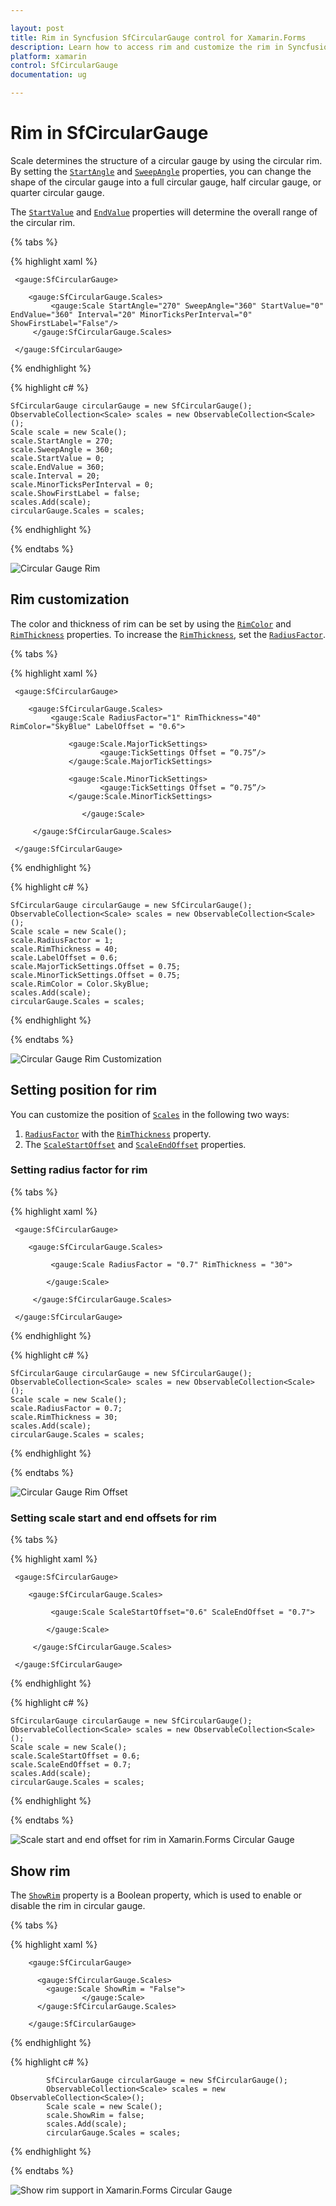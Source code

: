 ```yaml
---

layout: post
title: Rim in Syncfusion SfCircularGauge control for Xamarin.Forms
description: Learn how to access rim and customize the rim in Syncfusion CircularGauge control for Xamarin.Forms Platform
platform: xamarin
control: SfCircularGauge
documentation: ug

---
```


# Rim in SfCircularGauge

Scale determines the structure of a circular gauge by using the circular rim. By setting the [`StartAngle`](https://help.syncfusion.com/cr/cref_files/xamarin/Syncfusion.SfGauge.XForms~Syncfusion.SfGauge.XForms.Scale~StartAngle.html) and [`SweepAngle`](https://help.syncfusion.com/cr/cref_files/xamarin/Syncfusion.SfGauge.XForms~Syncfusion.SfGauge.XForms.Scale~SweepAngle.html) properties, you can change the shape of the circular gauge into a full circular gauge, half circular gauge, or quarter circular gauge.

The [`StartValue`](https://help.syncfusion.com/cr/cref_files/xamarin/Syncfusion.SfGauge.XForms~Syncfusion.SfGauge.XForms.Scale~StartValue.html) and [`EndValue`](https://help.syncfusion.com/cr/cref_files/xamarin/Syncfusion.SfGauge.XForms~Syncfusion.SfGauge.XForms.Scale~EndValue.html) properties will determine the overall range of the circular rim.

{% tabs %}

{% highlight xaml %}

     <gauge:SfCircularGauge>
    
        <gauge:SfCircularGauge.Scales>
             <gauge:Scale StartAngle="270" SweepAngle="360" StartValue="0" EndValue="360" Interval="20" MinorTicksPerInterval="0" ShowFirstLabel="False"/>
         </gauge:SfCircularGauge.Scales>	
   
     </gauge:SfCircularGauge>


{% endhighlight %}

{% highlight c# %}

    SfCircularGauge circularGauge = new SfCircularGauge();
    ObservableCollection<Scale> scales = new ObservableCollection<Scale>();
    Scale scale = new Scale();
    scale.StartAngle = 270;
    scale.SweepAngle = 360;
    scale.StartValue = 0;
    scale.EndValue = 360;
    scale.Interval = 20;
    scale.MinorTicksPerInterval = 0;
    scale.ShowFirstLabel = false;
    scales.Add(scale);
    circularGauge.Scales = scales;  

{% endhighlight %}

{% endtabs %}

![Circular Gauge Rim](rim_images/rim.png)

## Rim customization

The color and thickness of rim can be set by using the [`RimColor`](https://help.syncfusion.com/cr/cref_files/xamarin/Syncfusion.SfGauge.XForms~Syncfusion.SfGauge.XForms.Scale~RimColor.html) and [`RimThickness`](https://help.syncfusion.com/cr/cref_files/xamarin/Syncfusion.SfGauge.XForms~Syncfusion.SfGauge.XForms.Scale~RimThickness.html) properties. To increase the [`RimThickness`](https://help.syncfusion.com/cr/cref_files/xamarin/Syncfusion.SfGauge.XForms~Syncfusion.SfGauge.XForms.Scale~RimThickness.html), set the [`RadiusFactor`](https://help.syncfusion.com/cr/cref_files/xamarin/Syncfusion.SfGauge.XForms~Syncfusion.SfGauge.XForms.Scale~RadiusFactor.html).

{% tabs %}

{% highlight xaml %}

     <gauge:SfCircularGauge>
     
        <gauge:SfCircularGauge.Scales>
             <gauge:Scale RadiusFactor="1" RimThickness="40" RimColor="SkyBlue" LabelOffset = "0.6">
			 
                 <gauge:Scale.MajorTickSettings>
                        <gauge:TickSettings Offset = “0.75”/>
                 </gauge:Scale.MajorTickSettings>
					
                 <gauge:Scale.MinorTickSettings>
                        <gauge:TickSettings Offset = “0.75”/>
                 </gauge:Scale.MinorTickSettings>
					
					</gauge:Scale>

         </gauge:SfCircularGauge.Scales>	
    
     </gauge:SfCircularGauge>


{% endhighlight %}

{% highlight c# %}

    SfCircularGauge circularGauge = new SfCircularGauge();
    ObservableCollection<Scale> scales = new ObservableCollection<Scale>();
    Scale scale = new Scale();
    scale.RadiusFactor = 1;
    scale.RimThickness = 40;
    scale.LabelOffset = 0.6;
    scale.MajorTickSettings.Offset = 0.75;
    scale.MinorTickSettings.Offset = 0.75;
    scale.RimColor = Color.SkyBlue;
    scales.Add(scale);
    circularGauge.Scales = scales;  

{% endhighlight %}

{% endtabs %}

![Circular Gauge Rim Customization](rim_images/rim-customization.png)

## Setting position for rim

You can customize the position of [`Scales`](https://help.syncfusion.com/cr/cref_files/xamarin/Syncfusion.SfGauge.XForms~Syncfusion.SfGauge.XForms.SfCircularGauge~Scales.html) in the following two ways:
1. [`RadiusFactor`](https://help.syncfusion.com/cr/cref_files/xamarin/Syncfusion.SfGauge.XForms~Syncfusion.SfGauge.XForms.Scale~RadiusFactor.html) with the [`RimThickness`](https://help.syncfusion.com/cr/cref_files/xamarin/Syncfusion.SfGauge.XForms~Syncfusion.SfGauge.XForms.Scale~RimThickness.html) property.
2. The [`ScaleStartOffset`](https://help.syncfusion.com/cr/cref_files/xamarin/Syncfusion.SfGauge.XForms~Syncfusion.SfGauge.XForms.Scale~ScaleStartOffset.html) and [`ScaleEndOffset`](https://help.syncfusion.com/cr/cref_files/xamarin/Syncfusion.SfGauge.XForms~Syncfusion.SfGauge.XForms.Scale~ScaleEndOffset.html) properties.

### Setting radius factor for rim

{% tabs %}

{% highlight xaml %}

     <gauge:SfCircularGauge>
    
        <gauge:SfCircularGauge.Scales>
		
             <gauge:Scale RadiusFactor = "0.7" RimThickness = "30">
					
			</gauge:Scale>

         </gauge:SfCircularGauge.Scales>	
    
     </gauge:SfCircularGauge>


{% endhighlight %}

{% highlight c# %}

    SfCircularGauge circularGauge = new SfCircularGauge();
    ObservableCollection<Scale> scales = new ObservableCollection<Scale>();
    Scale scale = new Scale();
    scale.RadiusFactor = 0.7;
    scale.RimThickness = 30;
    scales.Add(scale);
    circularGauge.Scales = scales;  

{% endhighlight %}

{% endtabs %}

![Circular Gauge Rim Offset](rim_images/rim-offset.png)

### Setting scale start and end offsets for rim

{% tabs %}

{% highlight xaml %}

     <gauge:SfCircularGauge>
    
        <gauge:SfCircularGauge.Scales>
		
             <gauge:Scale ScaleStartOffset="0.6" ScaleEndOffset = "0.7">
					
			</gauge:Scale>

         </gauge:SfCircularGauge.Scales>	
    
     </gauge:SfCircularGauge>


{% endhighlight %}

{% highlight c# %}

    SfCircularGauge circularGauge = new SfCircularGauge();
    ObservableCollection<Scale> scales = new ObservableCollection<Scale>();
    Scale scale = new Scale();
    scale.ScaleStartOffset = 0.6;
    scale.ScaleEndOffset = 0.7;
    scales.Add(scale);
    circularGauge.Scales = scales;  

{% endhighlight %}

{% endtabs %}

![Scale start and end offset for rim in Xamarin.Forms Circular Gauge](rim_images/rim-start-end-offset.png)

## Show rim

The [`ShowRim`](https://help.syncfusion.com/cr/cref_files/xamarin/Syncfusion.SfGauge.XForms~Syncfusion.SfGauge.XForms.Scale~ShowRim.html) property is a Boolean property, which is used to enable or disable the rim in circular gauge.

{% tabs %}

{% highlight xaml %}

        <gauge:SfCircularGauge>
		
          <gauge:SfCircularGauge.Scales>
	  	    <gauge:Scale ShowRim = "False">
                    </gauge:Scale>
	      </gauge:SfCircularGauge.Scales>	

	    </gauge:SfCircularGauge>	 

{% endhighlight %}

{% highlight c# %}

            SfCircularGauge circularGauge = new SfCircularGauge();       
            ObservableCollection<Scale> scales = new ObservableCollection<Scale>();
            Scale scale = new Scale();                
            scale.ShowRim = false;
            scales.Add(scale);
            circularGauge.Scales = scales;
    
{% endhighlight %}

{% endtabs %}

![Show rim support in Xamarin.Forms Circular Gauge](rim_images/show-rim.png)

